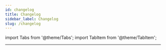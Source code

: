 ```yaml
---
id: changelog
title: Changelog
sidebar_label: Changelog
slug: /changelog
---
```

import Tabs from '@theme/Tabs';
import TabItem from '@theme/TabItem';

---
